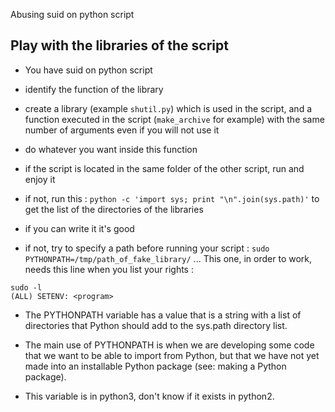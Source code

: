 Abusing suid on python script

## Play with the libraries of the script

- You have suid on python script

- identify the function of the library

- create a library (example ```shutil.py```) which is used in the script, and a function executed in the script (```make_archive``` for example) with the same number of arguments even if you will not use it

- do whatever you want inside this function

- if the script is located in the same folder of the other script, run and enjoy it

- if not, run this : ```python -c 'import sys; print "\n".join(sys.path)'``` to get the list of the directories of the libraries

- if you can write it it's good

- if not, try to specify a path before running your script : ```sudo PYTHONPATH=/tmp/path_of_fake_library/``` ... This one, in order to work, needs this line when you list your rights : 

```
sudo -l
(ALL) SETENV: <program>
```

- The PYTHONPATH variable has a value that is a string with a list of directories that Python should add to the sys.path directory list.

- The main use of PYTHONPATH is when we are developing some code that we want to be able to import from Python, but that we have not yet made into an installable Python package (see: making a Python package).

- This variable is in python3, don't know if it exists in python2.



